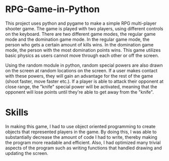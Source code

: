 # RPG-Game-in-Python
This project uses python and pygame to make a simple RPG multi-player shooter game. The game is played with two players, using different controls on the keyboard. There are two different game modes, the regular game mode and the domination game mode. In the regular game mode, the person who gets a certain amount of kills wins. In the domination game mode, the person with the most domination points wins. This game utilizes basic physics as users cannot move through each other or off the screen. 

Using the random module in python, random special powers are also drawn on the screen at random locations on the screen. If a user makes contact with these powers, they will gain an advantage for the rest of the game (shoot faster, move faster etc.). If a player is able to attack their opponent at close range, the "knife" special power will be activated, meaning that the opponent will lose points until they're able to get away from the "knife".

# Skills
In making this game, I had to use object oriented programming to create objects that represented players in the game. By doing this, I was able to substantially decrease the amount of code I had to write, thereby making the program more readable and efficient. Also, I had optimized many trivial aspects of the program such as writing functions that handled drawing and updating the screen. 
